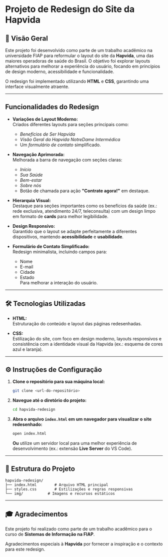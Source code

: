 
# Projeto de Redesign do Site da Hapvida

## 📖 Visão Geral

Este projeto foi desenvolvido como parte de um trabalho acadêmico na universidade FIAP para reformular o layout do site da **Hapvida**, uma das maiores operadoras de saúde do Brasil. O objetivo foi explorar layouts alternativos para melhorar a experiência do usuário, focando em princípios de design moderno, acessibilidade e funcionalidade.

O redesign foi implementado utilizando **HTML** e **CSS**, garantindo uma interface visualmente atraente.

---

## Funcionalidades do Redesign

- **Variações de Layout Moderno:**  
  Criados diferentes layouts para seções principais como:
    - *Benefícios de Ser Hapvida*
    - *Visão Geral da Hapvida NotreDame Intermédica*
    - Um *formulário de contato* simplificado.

- **Navegação Aprimorada:**  
  Melhorada a barra de navegação com seções claras:
    - *Início*
    - *Sua Saúde*
    - *Bem-estar*
    - *Sobre nós*
    - Botão de chamada para ação **"Contrate agora!"** em destaque.

- **Hierarquia Visual:**  
  Destaque para seções importantes como os benefícios da saúde (ex.: rede exclusiva, atendimento 24/7, teleconsulta) com um design limpo em formato de **cards** para melhor legibilidade.

- **Design Responsivo:**  
  Garantido que o layout se adapte perfeitamente a diferentes dispositivos, mantendo **acessibilidade** e **usabilidade**.

- **Formulário de Contato Simplificado:**  
  Redesign minimalista, incluindo campos para:
    - Nome
    - E-mail
    - Cidade
    - Estado  
      Para melhorar a interação do usuário.

---

## 🛠️ Tecnologias Utilizadas

- **HTML:**  
  Estruturação do conteúdo e layout das páginas redesenhadas.

- **CSS:**  
  Estilização do site, com foco em design moderno, layouts responsivos e consistência com a identidade visual da Hapvida (ex.: esquema de cores azul e laranja).

---

## ⚙️ Instruções de Configuração

1. **Clone o repositório para sua máquina local:**
   ```bash
   git clone <url-do-repositório>
   ```

2. **Navegue até o diretório do projeto:**
   ```bash
   cd hapvida-redesign
   ```

3. **Abra o arquivo `index.html` em um navegador para visualizar o site redesenhado:**
   ```bash
   open index.html
   ```

   **Ou** utilize um servidor local para uma melhor experiência de desenvolvimento (ex.: extensão **Live Server** do VS Code).

---

## 📁 Estrutura do Projeto

```
hapvida-redesign/
├── index.html        # Arquivo HTML principal
├── styles.css        # Estilizações e regras responsivas
└── img/           # Imagens e recursos estáticos
```

---



## 🎓 Agradecimentos

Este projeto foi realizado como parte de um trabalho acadêmico para o curso de **Sistemas de Informação na FIAP**.

Agradecimentos especiais à **Hapvida** por fornecer a inspiração e o contexto para este redesign.
